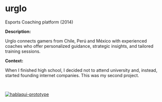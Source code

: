 # urglo
Esports Coaching platform (2014)

**Description:**

Urglo connects gamers from Chile, Perú and México with experienced coaches who offer personalized guidance, strategic insights, and tailored training sessions.

**Context:**

When I finished high school, I decided not to attend university and, instead, started founding internet companies. This was my second project. 

<br>

<p>
  <a href="#">
    <img src="https://github-production-user-asset-6210df.s3.amazonaws.com/52969662/281887769-b9511aef-aae5-451d-9a79-e212ef13beea.jpg" alt="hablaqui-prototype">
  </a>
</p>
